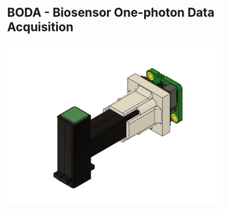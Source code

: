﻿# BODA - Biosensor One-photon Data Acquisition

<p align="center">
  <img src="img/spinning-scope.gif" alt="Description of GIF">
</p>
